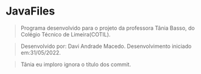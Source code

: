 # JavaFiles

>Programa desenvolvido para o projeto da professora Tânia Basso, do Colégio Técnico de Limeira(COTIL).


>Desenvolvido por: Davi Andrade Macedo.
>Desenvolvimento iniciado em:31/05/2022.

>Tânia eu imploro ignora o título dos commit.
